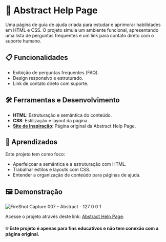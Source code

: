 # 🙋 Abstract Help Page 

Uma página de guia de ajuda criada para estudar e aprimorar habilidades em HTML e CSS. O projeto simula um ambiente funcional, apresentando uma lista de perguntas frequentes e um link para contato direto com o suporte humano.

## 📋 Funcionalidades

- Exibição de perguntas frequentes (FAQ).
- Design responsivo e estruturado.
- Link de contato direto com suporte.

## 🛠️ Ferramentas e Desenvolvimento

- **HTML**: Estruturação e semântica do conteúdo.
- **CSS**: Estilização e layout da página.
- **[Site de Inspiração](https://help.abstract.com/hc/en-us)**: Página original da Abstract Help Page.

## 📖 Aprendizados

Este projeto tem como foco:
- Aperfeiçoar a semântica e a estruturação com HTML.
- Trabalhar estilos e layouts com CSS.
- Entender a organização de conteúdo para páginas de ajuda.


## 🖼️ Demonstração
![FireShot Capture 007 - Abstract - 127 0 0 1](https://github.com/user-attachments/assets/293492ad-1595-43a2-b9ce-10ce37c82b6e)

Acesse o projeto através deste link: [Abstract Help Page](https://julianafc.github.io/Abstract_Help_Page/).

#### 💡 Este projeto é apenas para fins educativos e não tem conexão com a página original.
